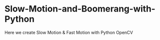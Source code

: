 # Slow-Motion-and-Boomerang-with-Python
Here we create Slow Motion &amp; Fast Motion with Python OpenCV
